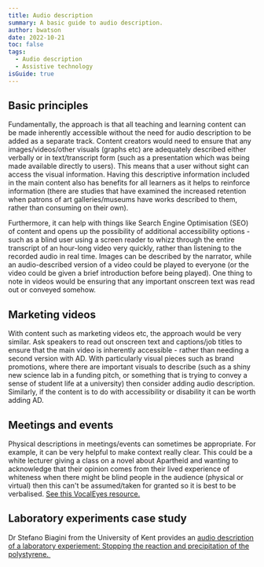 ```yaml
---
title: Audio description
summary: A basic guide to audio description.
author: bwatson
date: 2022-10-21
toc: false
tags:
  - Audio description
  - Assistive technology
isGuide: true
---
```

## Basic principles

Fundamentally, the approach is that all teaching and learning content can be made inherently accessible without the need for audio description to be added as a separate track. Content creators would need to ensure that any images/videos/other visuals (graphs etc) are adequately described either verbally or in text/transcript form (such as a presentation which was being made available directly to users). This means that a user without sight can access the visual information. Having this descriptive information included in the main content also has benefits for all learners as it helps to reinforce information (there are studies that have examined the increased retention when patrons of art galleries/museums have works described to them, rather than consuming on their own). 

Furthermore, it can help with things like Search Engine Optimisation (SEO) of content and opens up the possibility of additional accessibility options - such as a blind user using a screen reader to whizz through the entire transcript of an hour-long video very quickly, rather than listening to the recorded audio in real time. Images can be described by the narrator, while an audio-described version of a video could be played to everyone (or the video could be given a brief introduction before being played). One thing to note in videos would be ensuring that any important onscreen text was read out or conveyed somehow.

## Marketing videos

With content such as marketing videos etc, the approach would be very similar. Ask speakers to read out onscreen text and captions/job titles to ensure that the main video is inherently accessible - rather than needing a second version with AD. With particularly visual pieces such as brand promotions, where there are important visuals to describe (such as a shiny new science lab in a funding pitch, or something that is trying to convey a sense of student life at a university) then consider adding audio description. Similarly, if the content is to do with accessibility or disability it can be worth adding AD.

## Meetings and events

Physical descriptions in meetings/events can sometimes be appropriate. For example, it can be very helpful to make context really clear. This could be a white lecturer giving a class on a novel about Apartheid and wanting to acknowledge that their opinion comes from their lived experience of whiteness when there might be blind people in the audience (physical or virtual) then this can't be assumed/taken for granted so it is best to be verbalised. [See this VocalEyes resource.](https://eur01.safelinks.protection.outlook.com/?url=https%3A%2F%2Fvocaleyes.co.uk%2Fservices%2Fresources%2Fself-description-for-inclusive-meetings%2F&data=05%7C01%7Cb-watson%40ucl.ac.uk%7Caa4a8e3e22b04bdb4eb908da78904ca7%7C1faf88fea9984c5b93c9210a11d9a5c2%7C0%7C0%7C637954858403081797%7CUnknown%7CTWFpbGZsb3d8eyJWIjoiMC4wLjAwMDAiLCJQIjoiV2luMzIiLCJBTiI6Ik1haWwiLCJXVCI6Mn0%3D%7C3000%7C%7C%7C&sdata=868jhR8YFBlaPWpSMsKO83s7%2FVpAZdHwMQjnZPV0nfY%3D&reserved=0)

## Laboratory experiments case study

Dr Stefano Biagini from the University of Kent provides an [audio description of a laboratory experiement: Stopping the reaction and precipitation of the polystyrene. ](https://kent.cloud.panopto.eu/Panopto/Pages/Viewer.aspx?id=294f1f05-9285-4591-9e74-ac7801400988)